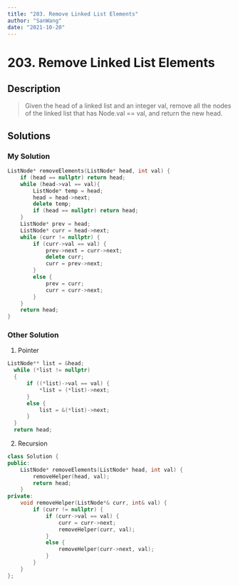 ```yaml
---
title: "203. Remove Linked List Elements"
author: "SanWang"
date: "2021-10-20"
---
```


# 203. Remove Linked List Elements

## Description

> Given the head of a linked list and an integer val, remove all the nodes of the linked list that has Node.val == val, and return the new head.

## Solutions

### My Solution

```cpp
ListNode* removeElements(ListNode* head, int val) {
    if (head == nullptr) return head;
    while (head->val == val){
        ListNode* temp = head;
        head = head->next;
        delete temp;
        if (head == nullptr) return head;
    }
    ListNode* prev = head;
    ListNode* curr = head->next;
    while (curr != nullptr) {
        if (curr->val == val) {
            prev->next = curr->next;
            delete curr;
            curr = prev->next;
        }
        else {
            prev = curr;
            curr = curr->next;
        }
    }
    return head;
}
```

### Other Solution

1. Pointer

```cpp
ListNode** list = &head;
  while (*list != nullptr)
  {
      if ((*list)->val == val) {
          *list = (*list)->next;
      }
      else {
          list = &(*list)->next;
      }
  }
  return head;
```

2. Recursion

```cpp
class Solution {
public:
    ListNode* removeElements(ListNode* head, int val) {
        removeHelper(head, val);
        return head;
    }
private:
    void removeHelper(ListNode*& curr, int& val) {
        if (curr != nullptr) {
            if (curr->val == val) {
                curr = curr->next;
                removeHelper(curr, val);
            }
            else {
                removeHelper(curr->next, val);
            }
        }
    }
};
```
